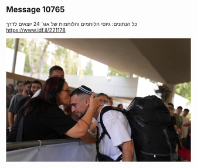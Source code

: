 ## Message 10765

כל הנתונים:
גיוסי הלוחמים והלוחמות של אוג' 24 יוצאים לדרך
https://www.idf.il/221178

![Photo](10765/10765_photo.jpg)

